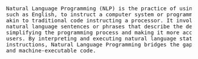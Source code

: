 <pre>
  Natural Language Programming (NLP) is the practice of using human language, 
  such as English, to instruct a computer system or programming environment, 
  akin to traditional code instructing a processor. It involves writing concise, 
  natural language sentences or phrases that describe the desired program behavior, 
  simplifying the programming process and making it more accessible to non-technical 
  users. By interpreting and executing natural language statements as program 
  instructions, Natural Language Programming bridges the gap between human-readable 
  and machine-executable code.
</pre>
